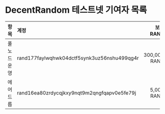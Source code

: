 # DecentRandom 테스트넷 기여자 목록


|항목|계정|보상 RAND|
|:---|:---|---:|
|풀노드운영|rand177faylwqhwk04dctf5synk3uz56nshu499qg4r|300,000 RAND|
|에어드롭|rand16ea80zrdycqjkxy9nqt9m2qngfqapv0e5fe79j|5,000 RAND|
